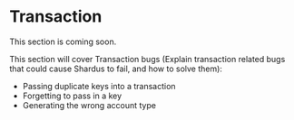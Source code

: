 # Transaction

This section is coming soon.

This section will cover Transaction bugs (Explain transaction related bugs that could cause Shardus to fail, and how to solve them):

- Passing duplicate keys into a transaction
- Forgetting to pass in a key
- Generating the wrong account type
